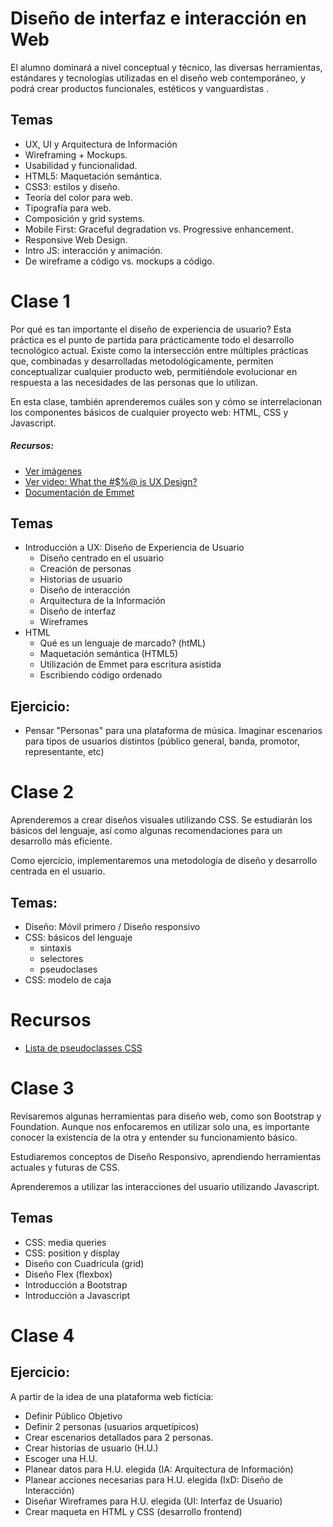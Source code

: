 # Diseño de interfaz e interacción en Web

El alumno dominará a nivel conceptual y técnico, las diversas herramientas, estándares y tecnologías utilizadas en el diseño web contemporáneo, y podrá crear productos funcionales, estéticos y vanguardistas .


## Temas

- UX, UI y Arquitectura de Información
- Wireframing + Mockups.
- Usabilidad y funcionalidad.
- HTML5: Maquetación semántica.
- CSS3: estilos y diseño.
- Teoría del color para web.
- Tipografía para web.
- Composición y grid systems.
- Mobile First: Graceful degradation vs. Progressive enhancement.
- Responsive Web Design.
- Intro JS: interacción y animación.
- De wireframe a código vs. mockups a código.




# Clase 1

Por qué es tan importante el diseño de experiencia de usuario? Esta práctica es el punto de partida para prácticamente todo el desarrollo tecnológico actual. Existe como la intersección entre múltiples prácticas que, combinadas y desarrolladas metodológicamente, permiten conceptualizar cualquier producto web, permitiéndole evolucionar en respuesta a las necesidades de las personas que lo utilizan.

En esta clase, también aprenderemos cuáles son y cómo se interrelacionan los componentes básicos de cualquier proyecto web: HTML, CSS y Javascript.

##### Recursos:

- [Ver imágenes](../master/clase1/recursos/img)
- [Ver video: What the #$%@ is UX Design?](https://www.youtube.com/watch?v=Ovj4hFxko7c)
- [Documentación de Emmet](https://emmet.io)

## Temas

- Introducción a UX: Diseño de Experiencia de Usuario
   - Diseño centrado en el usuario
   - Creación de personas
   - Historias de usuario
   - Diseño de interacción
   - Arquitectura de la Información
   - Diseño de interfaz
   - Wireframes
- HTML
   - Qué es un lenguaje de marcado? (htML)
   - Maquetación semántica (HTML5)
   - Utilización de Emmet para escritura asistida
   - Escribiendo código ordenado


## Ejercicio:

- Pensar "Personas" para una plataforma de música. Imaginar escenarios para tipos de usuarios distintos (público general, banda, promotor, representante, etc)






# Clase 2

Aprenderemos a crear diseños visuales utilizando CSS. Se estudiarán los básicos del lenguaje, así como algunas recomendaciones para un desarrollo más eficiente.

Como ejercicio, implementaremos una metodología de diseño y desarrollo centrada en el usuario.



## Temas:

- Diseño: Móvil primero / Diseño responsivo
- CSS: básicos del lenguaje
  - sintaxis
  - selectores
  - pseudoclases
- CSS: modelo de caja

# Recursos

- [Lista de pseudoclasses CSS](https://www.w3schools.com/css/css_pseudo_classes.asp)


# Clase 3


Revisaremos algunas herramientas para diseño web, como son Bootstrap y Foundation. Aunque nos enfocaremos en utilizar solo una, es importante conocer la existencia de la otra y entender su funcionamiento básico.

Estudiaremos conceptos de Diseño Responsivo, aprendiendo herramientas actuales y futuras de CSS.

Aprenderemos a utilizar las interacciones del usuario utilizando Javascript.

## Temas
- CSS: media queries
- CSS: position y display
- Diseño con Cuadrícula (grid)
- Diseño Flex (flexbox)
- Introducción a Bootstrap
- Introducción a Javascript


# Clase 4


## Ejercicio:

A partir de la idea de una plataforma web ficticia:

- Definir Público Objetivo
- Definir 2 personas (usuarios arquetípicos)
- Crear escenarios detallados para 2 personas.
- Crear historias de usuario (H.U.)
- Escoger una H.U.
- Planear datos para H.U. elegida (IA: Arquitectura de Información)
- Planear acciones necesarias para H.U. elegida (IxD: Diseño de Interacción)
- Diseñar Wireframes para H.U. elegida (UI: Interfaz de Usuario)
- Crear maqueta en HTML y CSS (desarrollo frontend)

